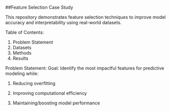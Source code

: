 ##Feature Selection Case Study

This repository demonstrates feature selection techniques to improve model accuracy and interpretability using real-world datasets.

Table of Contents:
1. Problem Statement
2. Datasets
3. Methods
4. Results

 Problem Statement:
 Goal: Identify the most impactful features for predictive modeling while:

1. Reducing overfitting

2. Improving computational efficiency

3. Maintaining/boosting model performance
